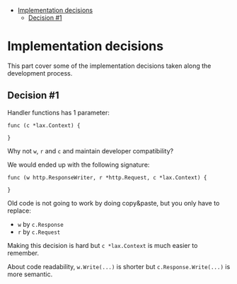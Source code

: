 
<!-- MarkdownTOC autolink=true bracket=round depth=4 -->

- [Implementation decisions](#implementation-decisions)
    - [Decision #1](#decision-1)

<!-- /MarkdownTOC -->

# Implementation decisions

This part cover some of the implementation decisions taken along the development process.

## Decision #1

Handler functions has 1 parameter:

```
func (c *lax.Context) {
    
}
```

Why not `w`, `r` and `c` and maintain developer compatibility?

We would ended up with the following signature:

```
func (w http.ResponseWriter, r *http.Request, c *lax.Context) {
    
}
```

Old code is not going to work by doing copy&paste, but you only have to replace:

* `w` by `c.Response`
* `r` by `c.Request`

Making this decision is hard but `c *lax.Context` is much easier to remember.

About code readability, `w.Write(...)` is shorter but `c.Response.Write(...)` is more semantic.

